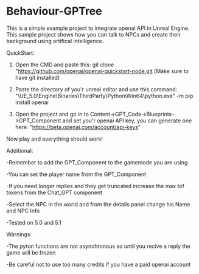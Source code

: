 # Behaviour-GPTree
 
This is a simple example project to integrate openai API in Unreal Engine.
This sample project shows how you can talk to NPCs and create their background using artifical intelligence.

QuickStart:

1) Open the CMD and paste this:
 git clone "https://github.com/openai/openai-quickstart-node.git
 (Make sure to have git installed)
 
2) Paste the directory of you'r unreal editor and use this command:
 "\UE_5.0\Engine\Binaries\ThirdParty\Python\Win64\python.exe" -m pip install openai
 
3) Open the project and go in to Content->GPT_Code->Blueprints->GPT_Component and set you'r openai API key, you can generate one here:
 "https://beta.openai.com/account/api-keys"

Now play and everything should work!


Additional:

-Remember to add the GPT_Component to the gamemode you are using

-You can set the player name from the GPT_Component

-If you need longer replies and they get truncated increase the max tof tokens from the Chat_GPT component

-Select the NPC in the world and from the details panel change his Name and NPC Info

-Tested on 5.0 and 5.1

Warnings:

-The pyton functions are not asynchronous so until you recive a reply the game will be frozen

-Be careful not to use too many credits if you have a paid openai account
